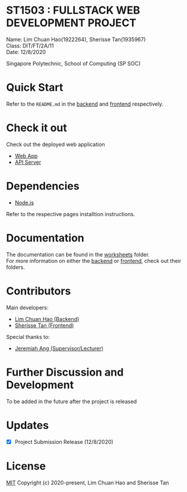 # ST1503 : FULLSTACK WEB DEVELOPMENT PROJECT

Name: Lim Chuan Hao(1922264), Sherisse Tan(1935967)  
Class: DIT/FT/2A/11  
Date: 12/8/2020  

Singapore Polytechnic, School of Computing (SP SOC)  

# Quick Start

Refer to the `README.md` in the [backend](./backend/) and [frontend](./frontend/) respectively.

# Check it out
Check out the deployed web application
- [Web App](https://ades-fsp.github.io/fsp-jibaboom-2a11-team_name/)
- [API Server](https://fsp-deploy.herokuapp.com)

# Dependencies

- [Node.js](https://nodejs.org/en/)

Refer to the respective pages installtion instructions.

# Documentation
The documentation can be found in the [worksheets](./worksheets/) folder.  
For more information on either the [backend](./backend/) or [frontend](./frontend/), check out their folders.

# Contributors
Main developers:  
- [Lim Chuan Hao (Backend)](https://github.com/chuanhao01)
- [Sherisse Tan (Frontend)](https://github.com/SherisseTJW)

Special thanks to:  
- [Jeremiah Ang (Supervisor/Lecturer)](https://github.com/jeremiah-ang)

# Further Discussion and Development

To be added in the future after the project is released

# Updates
- [x] Project Submission Release (12/8/2020)

# License  
[MIT](./LICENSE)
Copyright (c) 2020-present, Lim Chuan Hao and Sherisse Tan

